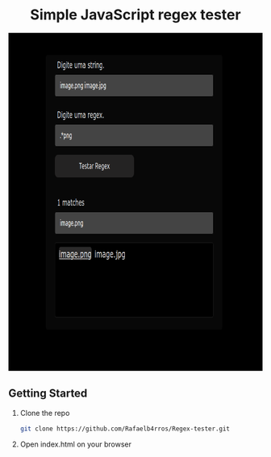 <div align="left">
  <h1 align="center">Simple JavaScript regex tester</h1>
    <img src="./src/assets/banner.png" alt="Logo" width="829" height="671" />
</div>

## Getting Started

1. Clone the repo
   ```sh
   git clone https://github.com/Rafaelb4rros/Regex-tester.git
   ```
2. Open index.html on your browser
